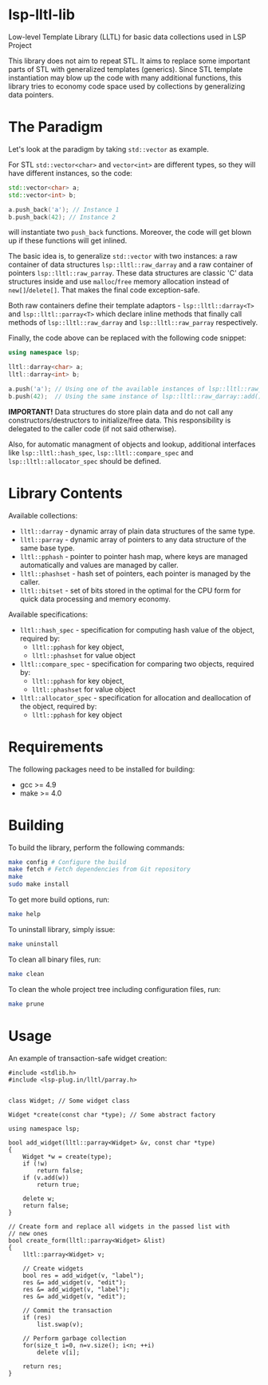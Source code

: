 # lsp-lltl-lib

Low-level Template Library (LLTL) for basic data collections used in LSP Project

This library does not aim to repeat STL. It aims to replace some important
parts of STL with generalized templates (generics). Since STL template 
instantiation may blow up the code with many additional functions, this library
tries to economy code space used by collections by generalizing data pointers.

The Paradigm
======

Let's look at the paradigm by taking `std::vector` as example.

For STL `std::vector<char>` and `vector<int>` are different
types, so they will have different instances, so the code:

```C++
std::vector<char> a;
std::vector<int> b;

a.push_back('a'); // Instance 1
b.push_back(42); // Instance 2

```

will instantiate two `push_back` functions. Moreover, the code will get blown up
if these functions will get inlined.

The basic idea is, to generalize `std::vector` with two instances: a raw container
of data structures `lsp::lltl::raw_darray` and a raw container of pointers `lsp::lltl::raw_parray`.
These data structures are classic 'C' data structures inside and use `malloc`/`free` memory allocation
instead of `new[]`/`delete[]`. That makes the final code exception-safe. 

Both raw containers define their template adaptors - `lsp::lltl::darray<T>` and `lsp::lltl::parray<T>`
which declare inline methods that finally call methods of `lsp::lltl::raw_darray` and
`lsp::lltl::raw_parray` respectively.

Finally, the code above can be replaced with the following code snippet:

```C++
using namespace lsp;

lltl::darray<char> a;
lltl::darray<int> b;

a.push('a'); // Using one of the available instances of lsp::lltl::raw_darray::add()
b.push(42);  // Using the same instance of lsp::lltl::raw_darray::add()

```

**IMPORTANT!** Data structures do store plain data and do not call any constructors/destructors
to initialize/free data. This responsibility is delegated to the caller code (if not said otherwise).

Also, for automatic managment of objects and lookup, additional interfaces like `lsp::lltl::hash_spec`,
`lsp::lltl::compare_spec` and `lsp::lltl::allocator_spec` should be defined.

Library Contents
======

Available collections:
  - `lltl::darray` - dynamic array of plain data structures of the same type.
  - `lltl::parray` - dynamic array of pointers to any data structure of the same base type.
  - `lltl::pphash` - pointer to pointer hash map, where keys are managed automatically and values
             are managed by caller.
  - `lltl::phashset` - hash set of pointers, each pointer is managed by the caller.
  - `lltl::bitset` - set of bits stored in the optimal for the CPU form for quick data processing 
             and memory economy. 

Available specifications:
  - `lltl::hash_spec` - specification for computing hash value of the object, required by:
    - `lltl::pphash` for key object,
    - `lltl::phashset` for value object
  - `lltl::compare_spec` - specification for comparing two objects, required by:
    - `lltl::pphash` for key object,
    - `lltl::phashset` for value object
  - `lltl::allocator_spec` - specification for allocation and deallocation of the object, required by:
    - `lltl::pphash` for key object

Requirements
======

The following packages need to be installed for building:

* gcc >= 4.9
* make >= 4.0

Building
======

To build the library, perform the following commands:

```bash
make config # Configure the build
make fetch # Fetch dependencies from Git repository
make
sudo make install
```

To get more build options, run:

```bash
make help
```

To uninstall library, simply issue:

```bash
make uninstall
```

To clean all binary files, run:

```bash
make clean
```

To clean the whole project tree including configuration files, run:

```bash
make prune
```

Usage
=======

An example of transaction-safe widget creation:

```
#include <stdlib.h>
#include <lsp-plug.in/lltl/parray.h>


class Widget; // Some widget class

Widget *create(const char *type); // Some abstract factory

using namespace lsp;

bool add_widget(lltl::parray<Widget> &v, const char *type)
{
    Widget *w = create(type);
    if (!w)
        return false;
    if (v.add(w))
        return true;
    
    delete w;
    return false;
}

// Create form and replace all widgets in the passed list with
// new ones
bool create_form(lltl::parray<Widget> &list)
{
    lltl::parray<Widget> v;

    // Create widgets
    bool res = add_widget(v, "label");
    res &= add_widget(v, "edit");
    res &= add_widget(v, "label");
    res &= add_widget(v, "edit");

    // Commit the transaction
    if (res)
        list.swap(v);
    
    // Perform garbage collection
    for(size_t i=0, n=v.size(); i<n; ++i)
    	delete v[i];
    
    return res;
}


```


